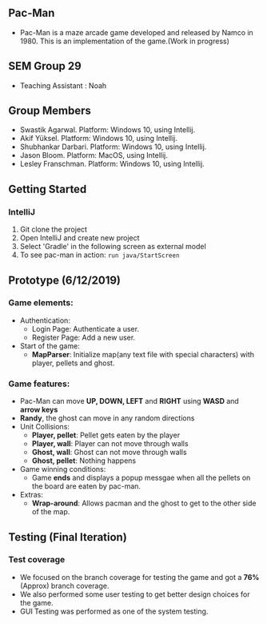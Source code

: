 ## Pac-Man 

- Pac-Man is a maze arcade game developed and released by Namco in 1980. 
 This is an implementation of the game.(Work in progress)

## SEM Group 29

- Teaching Assistant : Noah

## Group Members
 
* Swastik Agarwal. Platform: Windows 10, using Intellij.
* Akif Yüksel. Platform: Windows 10, using Intellij.
* Shubhankar Darbari. Platform: Windows 10, using Intellij.
* Jason Bloom. Platform: MacOS, using Intellij.
* Lesley Franschman. Platform: Windows 10, using Intellij.

## Getting Started

### IntelliJ
1. Git clone the project
2. Open IntelliJ and create new project
3. Select 'Gradle' in the following screen as external model
4. To see pac-man in action: `run java/StartScreen`

## Prototype (6/12/2019)

### Game elements:
- Authentication:
    - Login Page: Authenticate a user.
    - Register Page: Add a new user.
- Start of the game:
    - **MapParser**: Initialize map(any text file with special characters) with player, pellets and ghost.

### Game features:
- Pac-Man can move **UP, DOWN, LEFT** and **RIGHT** using **WASD** and **arrow keys**
- **Randy**, the ghost can move in any random directions
- Unit Collisions:
    - **Player, pellet**: Pellet gets eaten by the player
    - **Player, wall**: Player can not move through walls
    - **Ghost, wall**: Ghost can not move through walls
    - **Ghost, pellet**: Nothing happens
- Game winning conditions:
    - Game **ends** and displays a popup messgae when all the pellets on the board are eaten by pac-man.
- Extras:
    - **Wrap-around**: Allows pacman and the ghost to get to the other side of the map.

## Testing (Final Iteration)
### Test coverage
- We focused on the branch coverage for testing the game and got a **76%** (Approx) branch coverage.
- We also performed some user testing to get better design choices for the game.
- GUI Testing was performed as one of the system testing.
 
